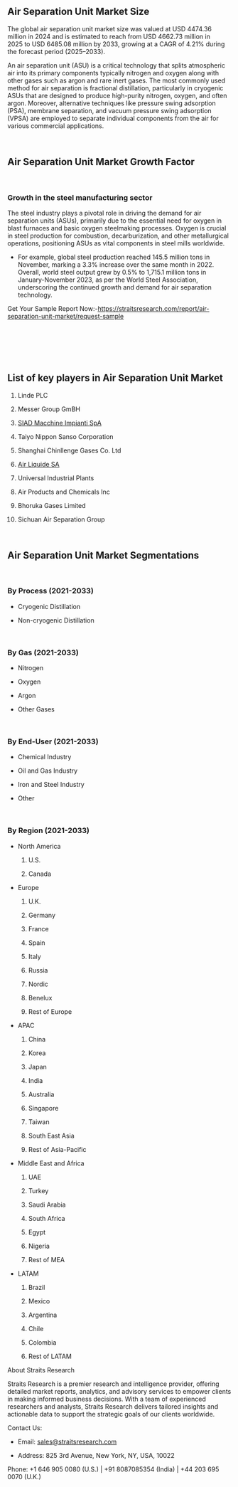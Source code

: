 <h2 dir="ltr">Air Separation Unit Market Size</h2>
<p dir="ltr">The global air separation unit market size was valued at&nbsp;USD 4474.36 million in 2024&nbsp;and is estimated to reach from&nbsp;USD 4662.73 million in 2025&nbsp;to&nbsp;USD 6485.08 million by 2033,&nbsp;growing at a CAGR of&nbsp;4.21%&nbsp;during the forecast period&nbsp;(2025&ndash;2033).</p>
<p dir="ltr">An air separation unit (ASU) is a critical technology that splits atmospheric air into its primary components typically nitrogen and oxygen along with other gases such as argon and rare inert gases. The most commonly used method for air separation is fractional distillation, particularly in cryogenic ASUs that are designed to produce high-purity nitrogen, oxygen, and often argon. Moreover, alternative techniques like pressure swing adsorption (PSA), membrane separation, and vacuum pressure swing adsorption (VPSA) are employed to separate individual components from the air for various commercial applications.</p>
<div>&nbsp;</div>
<h2 dir="ltr">Air Separation Unit Market Growth Factor</h2>
<div>&nbsp;</div>
<h3 dir="ltr">Growth in the steel manufacturing sector</h3>
<p dir="ltr">The steel industry plays a pivotal role in driving the demand for air separation units (ASUs), primarily due to the essential need for oxygen in blast furnaces and basic oxygen steelmaking processes. Oxygen is crucial in steel production for combustion, decarburization, and other metallurgical operations, positioning ASUs as vital components in steel mills worldwide.</p>
<ul>
<li dir="ltr">
<p dir="ltr">For example, global steel production reached 145.5 million tons in November, marking a 3.3% increase over the same month in 2022. Overall, world steel output grew by 0.5% to 1,715.1 million tons in January-November 2023, as per the World Steel Association, underscoring the continued growth and demand for air separation technology.</p>
</li>
</ul>
<p dir="ltr">Get Your Sample Report Now:-<a href="https://straitsresearch.com/report/air-separation-unit-market/request-sample" target="_blank">https://straitsresearch.com/report/air-separation-unit-market/request-sample</a></p>
<h2>&nbsp;</h2>
<div>&nbsp;</div>
<h2 dir="ltr">List of key players in Air Separation Unit Market</h2>
<ol>
<li dir="ltr">
<p dir="ltr">Linde PLC</p>
</li>
<li dir="ltr">
<p dir="ltr">Messer Group GmBH</p>
</li>
<li dir="ltr">
<p dir="ltr"><a href="https://www.siadmi.com/news/-/news/1979370/SIAD+Americas+LLC+announces+four+ASUs+in+the+Americas+market" target="_blank">SIAD Macchine Impianti SpA</a></p>
</li>
<li dir="ltr">
<p dir="ltr">Taiyo Nippon Sanso Corporation</p>
</li>
<li dir="ltr">
<p dir="ltr">Shanghai Chinllenge Gases Co. Ltd</p>
</li>
<li dir="ltr">
<p dir="ltr"><a href="https://airliquide.com/group/mainland-china" target="_blank">Air Liquide SA</a></p>
</li>
<li dir="ltr">
<p dir="ltr">Universal Industrial Plants&nbsp;</p>
</li>
<li dir="ltr">
<p dir="ltr">Air Products and Chemicals Inc</p>
</li>
<li dir="ltr">
<p dir="ltr">Bhoruka Gases Limited</p>
</li>
<li dir="ltr">
<p dir="ltr">Sichuan Air Separation Group</p>
</li>
</ol>
<div>&nbsp;</div>
<h2 dir="ltr">Air Separation Unit Market Segmentations</h2>
<div>&nbsp;</div>
<h3 dir="ltr">By Process (2021-2033)</h3>
<ul>
<li dir="ltr">
<p dir="ltr">Cryogenic Distillation</p>
</li>
<li dir="ltr">
<p dir="ltr">Non-cryogenic Distillation</p>
</li>
</ul>
<div>&nbsp;</div>
<h3 dir="ltr">By Gas (2021-2033)</h3>
<ul>
<li dir="ltr">
<p dir="ltr">Nitrogen</p>
</li>
<li dir="ltr">
<p dir="ltr">Oxygen</p>
</li>
<li dir="ltr">
<p dir="ltr">Argon</p>
</li>
<li dir="ltr">
<p dir="ltr">Other Gases</p>
</li>
</ul>
<div>&nbsp;</div>
<h3 dir="ltr">By End-User (2021-2033)</h3>
<ul>
<li dir="ltr">
<p dir="ltr">Chemical Industry</p>
</li>
<li dir="ltr">
<p dir="ltr">Oil and Gas Industry</p>
</li>
<li dir="ltr">
<p dir="ltr">Iron and Steel Industry</p>
</li>
<li dir="ltr">
<p dir="ltr">Other</p>
</li>
</ul>
<div>&nbsp;</div>
<h3 dir="ltr">By Region (2021-2033)</h3>
<ul>
<li dir="ltr">
<p dir="ltr">North America</p>
<ol>
<li dir="ltr">
<p dir="ltr">U.S.</p>
</li>
<li dir="ltr">
<p dir="ltr">Canada</p>
</li>
</ol>
</li>
<li dir="ltr">
<p dir="ltr">Europe</p>
<ol>
<li dir="ltr">
<p dir="ltr">U.K.</p>
</li>
<li dir="ltr">
<p dir="ltr">Germany</p>
</li>
<li dir="ltr">
<p dir="ltr">France</p>
</li>
<li dir="ltr">
<p dir="ltr">Spain</p>
</li>
<li dir="ltr">
<p dir="ltr">Italy</p>
</li>
<li dir="ltr">
<p dir="ltr">Russia</p>
</li>
<li dir="ltr">
<p dir="ltr">Nordic</p>
</li>
<li dir="ltr">
<p dir="ltr">Benelux</p>
</li>
<li dir="ltr">
<p dir="ltr">Rest of Europe</p>
</li>
</ol>
</li>
<li dir="ltr">
<p dir="ltr">APAC</p>
<ol>
<li dir="ltr">
<p dir="ltr">China</p>
</li>
<li dir="ltr">
<p dir="ltr">Korea</p>
</li>
<li dir="ltr">
<p dir="ltr">Japan</p>
</li>
<li dir="ltr">
<p dir="ltr">India</p>
</li>
<li dir="ltr">
<p dir="ltr">Australia</p>
</li>
<li dir="ltr">
<p dir="ltr">Singapore</p>
</li>
<li dir="ltr">
<p dir="ltr">Taiwan</p>
</li>
<li dir="ltr">
<p dir="ltr">South East Asia</p>
</li>
<li dir="ltr">
<p dir="ltr">Rest of Asia-Pacific</p>
</li>
</ol>
</li>
<li dir="ltr">
<p dir="ltr">Middle East and Africa</p>
<ol>
<li dir="ltr">
<p dir="ltr">UAE</p>
</li>
<li dir="ltr">
<p dir="ltr">Turkey</p>
</li>
<li dir="ltr">
<p dir="ltr">Saudi Arabia</p>
</li>
<li dir="ltr">
<p dir="ltr">South Africa</p>
</li>
<li dir="ltr">
<p dir="ltr">Egypt</p>
</li>
<li dir="ltr">
<p dir="ltr">Nigeria</p>
</li>
<li dir="ltr">
<p dir="ltr">Rest of MEA</p>
</li>
</ol>
</li>
<li dir="ltr">
<p dir="ltr">LATAM</p>
<ol>
<li dir="ltr">
<p dir="ltr">Brazil</p>
</li>
<li dir="ltr">
<p dir="ltr">Mexico</p>
</li>
<li dir="ltr">
<p dir="ltr">Argentina</p>
</li>
<li dir="ltr">
<p dir="ltr">Chile</p>
</li>
<li dir="ltr">
<p dir="ltr">Colombia</p>
</li>
<li dir="ltr">
<p dir="ltr">Rest of LATAM</p>
</li>
</ol>
</li>
</ul>
<p dir="ltr">About Straits Research</p>
<p dir="ltr">Straits Research is a premier research and intelligence provider, offering detailed market reports, analytics, and advisory services to empower clients in making informed business decisions. With a team of experienced researchers and analysts, Straits Research delivers tailored insights and actionable data to support the strategic goals of our clients worldwide.</p>
<p dir="ltr">Contact Us:</p>
<ul>
<li dir="ltr">
<p dir="ltr">Email:&nbsp;<a href="https://alumni.myra.ac.in/read-blog/sales@straitsresearch.com" target="_blank">sales@straitsresearch.com</a></p>
</li>
<li dir="ltr">
<p dir="ltr">Address: 825 3rd Avenue, New York, NY, USA, 10022</p>
</li>
</ul>
<p dir="ltr">Phone: +1 646 905 0080 (U.S.) | +91 8087085354 (India) | +44 203 695 0070 (U.K.)</p>
